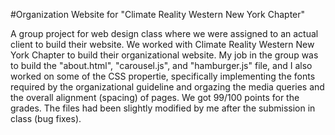 #Organization Website for "Climate Reality Western New York Chapter"

A group project for web design class where we were assigned to an actual client to build their website. We worked with Climate Reality Western New York Chapter to build their organizational website. My job in the group was to build the "about.html", "carousel.js", and "hamburger.js" file, and I also worked on some of the CSS propertie, specifically implementing the fonts required by the organizational guideline and orgazing the media queries and the overall alignment (spacing) of pages. We got 99/100 points for the grades. The files had been slightly modified by me after the submission in class (bug fixes). 
